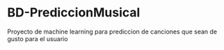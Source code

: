 # BD-PrediccionMusical
Proyecto de machine learning para prediccion de canciones que sean de gusto para el usuario
